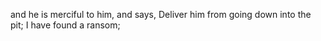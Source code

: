 and he is merciful to him, and says, Deliver him from going down into the pit; I have found a ransom;
